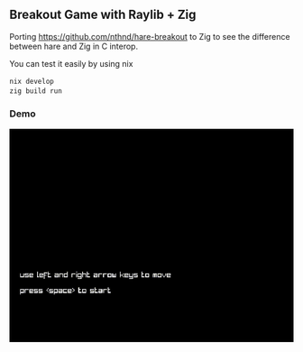 ## Breakout Game with Raylib + Zig

Porting https://github.com/nthnd/hare-breakout to Zig to see the difference between hare and Zig in C interop.

You can test it easily by using nix

```sh
nix develop 
zig build run
```

### Demo

![Sample Game](https://github.com/jossephus/breakout-zig/blob/main/assets/breakout.gif)

